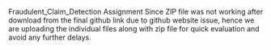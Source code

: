 Fraudulent_Claim_Detection Assignment
Since ZIP file was not working after download from the final github link due to github website issue, hence we are uploading the individual files along with zip file for quick evaluation and avoid any further delays.
